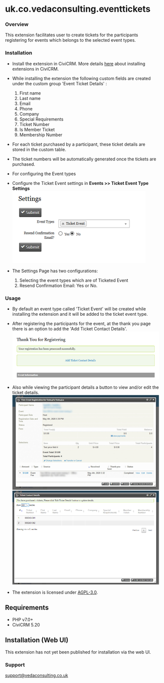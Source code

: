 # uk.co.vedaconsulting.eventtickets #

### Overview ###

This extension facilitates user to create tickets for the participants registering for events which belongs to the selected event types.

### Installation ###
* Install the extension in CiviCRM. More details [here](https://docs.civicrm.org/sysadmin/en/latest/customize/extensions/#installing-a-new-extension) about installing extensions in CiviCRM.

* While installing the extension the following custom fields are created under the custom group 'Event Ticket Details' :

	1. First name
	2. Last name
	3. Email
	4. Phone
	5. Company
	6. Special Requirements
	7. Ticket Number
	8. Is Member Ticket
	9. Membership Number

* For each ticket purchased by a participant, these ticket details are stored in the custom table.
* The ticket numbers will be automatically generated once the tickets are purchased.

* For configuring the Event types
* Configure the Ticket Event settings in **Events >> Ticket Event Type Settings**
![Screenshot of Settings](images/ticket-settings-page.PNG)

* The Settings Page has two configurations:
	1. Selecting the event types which are of Ticketed Event
	2. Resend Confirmation Email:  Yes or No.

### Usage ###

* By default an event type called 'Ticket Event' will be created while installing the extension and it will be added to the ticket event type.

* After registering the participants for the event, at the thank you page there is an option to add the 'Add Ticket Contact Details'.
![Screenshot of View Ticket Details](images/online-registration.PNG)

* Also while viewing the participant details a button to view and/or edit the ticket details.
![Screenshot of View Ticket Details](images/view-ticket-details.jpg)
![Screenshot of Edit Ticket Details](images/edit-ticket-details.PNG)

* The extension is licensed under [AGPL-3.0](LICENSE.txt).

## Requirements

* PHP v7.0+
* CiviCRM 5.20

## Installation (Web UI)

This extension has not yet been published for installation via the web UI.

### Support ###

support@vedaconsulting.co.uk
